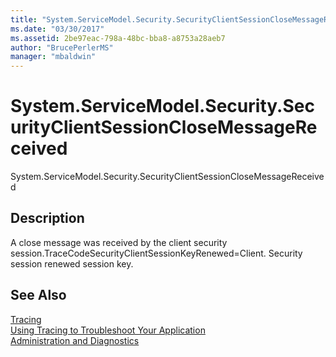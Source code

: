 ```yaml
---
title: "System.ServiceModel.Security.SecurityClientSessionCloseMessageReceived"
ms.date: "03/30/2017"
ms.assetid: 2be97eac-798a-48bc-bba8-a8753a28aeb7
author: "BrucePerlerMS"
manager: "mbaldwin"
---
```

# System.ServiceModel.Security.SecurityClientSessionCloseMessageReceived
System.ServiceModel.Security.SecurityClientSessionCloseMessageReceived  
  
## Description  
 A close message was received by the client security session.TraceCodeSecurityClientSessionKeyRenewed=Client. Security session renewed session key.  
  
## See Also  
 [Tracing](../../../../../docs/framework/wcf/diagnostics/tracing/index.md)  
 [Using Tracing to Troubleshoot Your Application](../../../../../docs/framework/wcf/diagnostics/tracing/using-tracing-to-troubleshoot-your-application.md)  
 [Administration and Diagnostics](../../../../../docs/framework/wcf/diagnostics/index.md)
